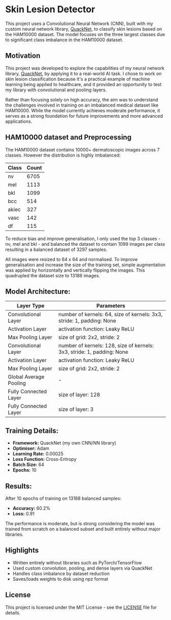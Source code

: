 # Skin Lesion Detector

This project uses a Convolutional Neural Network (CNN), built with my custom neural network library, [QuackNet](https://github.com/SirQuackPng/QuackNet), to classify skin lesions based on the HAM10000 dataset. The model focuses on the three largest classes due to significant class imbalance in the HAM10000 dataset.

## Motivation

This project was developed to explore the capabilities of my neural network library, [QuackNet](https://github.com/SirQuackPng/QuackNet), by applying it to a real-world AI task. I chose to work on skin lesion classification because it's a practical example of machine learning being applied to healthcare, and it provided an opportunity to test my library with convolutional and pooling layers.

Rather than focusing solely on high accuracy, the aim was to understand the challenges involved in training on an imbalanced medical dataset like HAM10000. While the model currently achieves moderate performance, it serves as a strong foundation for future improvements and more advanced applications.

## HAM10000 dataset and Preprocessing

The HAM10000 dataset contains 10000+ dermatoscopic images across 7 classes. However the distribution is highly imbalanced:

| Class | Count  |
|-------|--------|
| nv    | 6705   |
| mel   | 1113   |
| bkl   | 1099   |
| bcc   | 514    |
| akiec | 327    |
| vasc  | 142    |
| df    | 115    |

To reduce bias and improve generalisation, I only used the top 3 classes - nv, mel and bkl - and balanced the dataset to contain 1099 images per class resulting in a balanced dataset of 3297 samples.

All images were resized to 64 x 64 and normalised. To improve generalisation and increase the size of the training set, simple augmentation was applied by horizontally and vertically flipping the images. This quadrupled the dataset size to 13188 images.

## Model Architecture:

| Layer Type             | Parameters                                                            |
|------------------------|-----------------------------------------------------------------------|
| Convolutional Layer    | number of kernels: 64, size of kernels: 3x3, stride: 1, padding: None  |
| Activation Layer       | activation function: Leaky ReLU                                       |
| Max Pooling Layer      | size of grid: 2x2, stride: 2                                          |
| Convolutional Layer    | number of kernels: 128, size of kernels: 3x3, stride: 1, padding: None |
| Activation Layer       | activation function: Leaky ReLU                                       |
| Max Pooling Layer      | size of grid: 2x2, stride: 2                                          |
| Global Average Pooling | -                                                                     |
| Fully Connected Layer  | size of layer: 128                                                    |
| Fully Connected Layer  | size of layer: 3                                                      |

## Training Details:

-   **Framework:** QuackNet (my own CNN/NN library)
-   **Optimiser:** Adam
-   **Learning Rate:** 0.00025
-   **Loss Function:** Cross-Entropy
-   **Batch Size:** 64
-   **Epochs:** 10

## Results:

After 10 epochs of training on 13188 balanced samples:
-   **Accuracy:** 60.2%
-   **Loss:** 0.91

The performance is moderate, but is strong considering the model was trained from scratch on a balanced subset and built entirely without major libraries.

## Highlights

-   Written entirely without libraries such as PyTorch/TensorFlow
-   Used custom convolution, pooling, and dense layers via QuackNet
-   Handles class imbalance by dataset reduction
-   Saves/loads weights to disk using npz format

## License

This project is licensed under the MIT License - see the [LICENSE](LICENSE) file for details.
